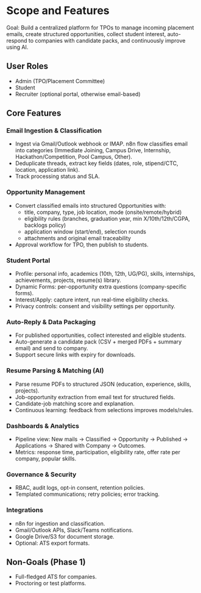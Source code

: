 # Scope and Features

Goal: Build a centralized platform for TPOs to manage incoming placement emails, create structured opportunities, collect student interest, auto-respond to companies with candidate packs, and continuously improve using AI.

## User Roles

- Admin (TPO/Placement Committee)
- Student
- Recruiter (optional portal, otherwise email-based)

## Core Features

### Email Ingestion & Classification

- Ingest via Gmail/Outlook webhook or IMAP. n8n flow classifies email into categories (Immediate Joining, Campus Drive, Internship, Hackathon/Competition, Pool Campus, Other).
- Deduplicate threads, extract key fields (dates, role, stipend/CTC, location, application link).
- Track processing status and SLA.

### Opportunity Management

- Convert classified emails into structured Opportunities with:
  - title, company, type, job location, mode (onsite/remote/hybrid)
  - eligibility rules (branches, graduation year, min X/10th/12th/CGPA, backlogs policy)
  - application window (start/end), selection rounds
  - attachments and original email traceability
- Approval workflow for TPO, then publish to students.

### Student Portal

- Profile: personal info, academics (10th, 12th, UG/PG), skills, internships, achievements, projects, resume(s) library.
- Dynamic Forms: per-opportunity extra questions (company-specific forms).
- Interest/Apply: capture intent, run real-time eligibility checks.
- Privacy controls: consent and visibility settings per opportunity.

### Auto-Reply & Data Packaging

- For published opportunities, collect interested and eligible students.
- Auto-generate a candidate pack (CSV + merged PDFs + summary email) and send to company.
- Support secure links with expiry for downloads.

### Resume Parsing & Matching (AI)

- Parse resume PDFs to structured JSON (education, experience, skills, projects).
- Job-opportunity extraction from email text for structured fields.
- Candidate-job matching score and explanation.
- Continuous learning: feedback from selections improves models/rules.

### Dashboards & Analytics

- Pipeline view: New mails → Classified → Opportunity → Published → Applications → Shared with Company → Outcomes.
- Metrics: response time, participation, eligibility rate, offer rate per company, popular skills.

### Governance & Security

- RBAC, audit logs, opt-in consent, retention policies.
- Templated communications; retry policies; error tracking.

### Integrations

- n8n for ingestion and classification.
- Gmail/Outlook APIs, Slack/Teams notifications.
- Google Drive/S3 for document storage.
- Optional: ATS export formats.

## Non-Goals (Phase 1)

- Full-fledged ATS for companies.
- Proctoring or test platforms.
